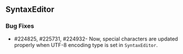 ## SyntaxEditor

### Bug Fixes


* \#224825, #225731, #224932- Now, special characters are updated properly when UTF-8 encoding type is set in `SyntaxEditor`.
